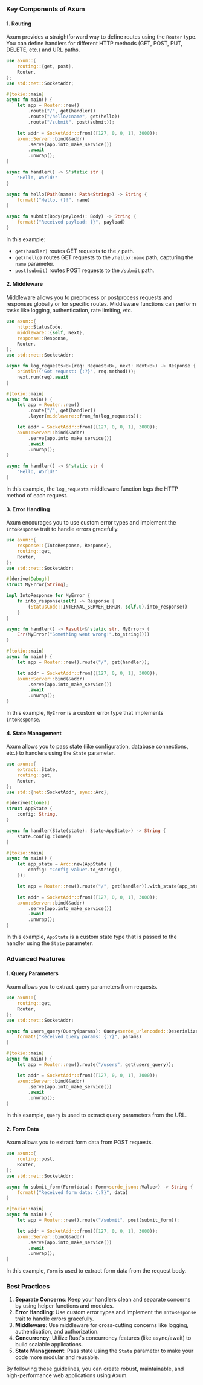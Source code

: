 ### Key Components of Axum

#### 1. **Routing**

Axum provides a straightforward way to define routes using the `Router` type. You can define handlers for different HTTP methods (GET, POST, PUT, DELETE, etc.) and URL paths.

```rust
use axum::{
    routing::{get, post},
    Router,
};
use std::net::SocketAddr;

#[tokio::main]
async fn main() {
    let app = Router::new()
        .route("/", get(handler))
        .route("/hello/:name", get(hello))
        .route("/submit", post(submit));

    let addr = SocketAddr::from(([127, 0, 0, 1], 3000));
    axum::Server::bind(&addr)
        .serve(app.into_make_service())
        .await
        .unwrap();
}

async fn handler() -> &'static str {
    "Hello, World!"
}

async fn hello(Path(name): Path<String>) -> String {
    format!("Hello, {}!", name)
}

async fn submit(Body(payload): Body) -> String {
    format!("Received payload: {}", payload)
}
```

In this example:
- `get(handler)` routes GET requests to the `/` path.
- `get(hello)` routes GET requests to the `/hello/:name` path, capturing the `name` parameter.
- `post(submit)` routes POST requests to the `/submit` path.

#### 2. **Middleware**

Middleware allows you to preprocess or postprocess requests and responses globally or for specific routes. Middleware functions can perform tasks like logging, authentication, rate limiting, etc.

```rust
use axum::{
    http::StatusCode,
    middleware::{self, Next},
    response::Response,
    Router,
};
use std::net::SocketAddr;

async fn log_requests<B>(req: Request<B>, next: Next<B>) -> Response {
    println!("Got request: {:?}", req.method());
    next.run(req).await
}

#[tokio::main]
async fn main() {
    let app = Router::new()
        .route("/", get(handler))
        .layer(middleware::from_fn(log_requests));

    let addr = SocketAddr::from(([127, 0, 0, 1], 3000));
    axum::Server::bind(&addr)
        .serve(app.into_make_service())
        .await
        .unwrap();
}

async fn handler() -> &'static str {
    "Hello, World!"
}
```

In this example, the `log_requests` middleware function logs the HTTP method of each request.

#### 3. **Error Handling**

Axum encourages you to use custom error types and implement the `IntoResponse` trait to handle errors gracefully.

```rust
use axum::{
    response::{IntoResponse, Response},
    routing::get,
    Router,
};
use std::net::SocketAddr;

#[derive(Debug)]
struct MyError(String);

impl IntoResponse for MyError {
    fn into_response(self) -> Response {
        (StatusCode::INTERNAL_SERVER_ERROR, self.0).into_response()
    }
}

async fn handler() -> Result<&'static str, MyError> {
    Err(MyError("Something went wrong!".to_string()))
}

#[tokio::main]
async fn main() {
    let app = Router::new().route("/", get(handler));

    let addr = SocketAddr::from(([127, 0, 0, 1], 3000));
    axum::Server::bind(&addr)
        .serve(app.into_make_service())
        .await
        .unwrap();
}
```

In this example, `MyError` is a custom error type that implements `IntoResponse`.

#### 4. **State Management**

Axum allows you to pass state (like configuration, database connections, etc.) to handlers using the `State` parameter.

```rust
use axum::{
    extract::State,
    routing::get,
    Router,
};
use std::{net::SocketAddr, sync::Arc};

#[derive(Clone)]
struct AppState {
    config: String,
}

async fn handler(State(state): State<AppState>) -> String {
    state.config.clone()
}

#[tokio::main]
async fn main() {
    let app_state = Arc::new(AppState {
        config: "Config value".to_string(),
    });

    let app = Router::new().route("/", get(handler)).with_state(app_state);

    let addr = SocketAddr::from(([127, 0, 0, 1], 3000));
    axum::Server::bind(&addr)
        .serve(app.into_make_service())
        .await
        .unwrap();
}
```

In this example, `AppState` is a custom state type that is passed to the handler using the `State` parameter.

### Advanced Features

#### 1. **Query Parameters**

Axum allows you to extract query parameters from requests.

```rust
use axum::{
    routing::get,
    Router,
};
use std::net::SocketAddr;

async fn users_query(Query(params): Query<serde_urlencoded::DeserializeOwned>) -> String {
    format!("Received query params: {:?}", params)
}

#[tokio::main]
async fn main() {
    let app = Router::new().route("/users", get(users_query));

    let addr = SocketAddr::from(([127, 0, 0, 1], 3000));
    axum::Server::bind(&addr)
        .serve(app.into_make_service())
        .await
        .unwrap();
}
```

In this example, `Query` is used to extract query parameters from the URL.

#### 2. **Form Data**

Axum allows you to extract form data from POST requests.

```rust
use axum::{
    routing::post,
    Router,
};
use std::net::SocketAddr;

async fn submit_form(Form(data): Form<serde_json::Value>) -> String {
    format!("Received form data: {:?}", data)
}

#[tokio::main]
async fn main() {
    let app = Router::new().route("/submit", post(submit_form));

    let addr = SocketAddr::from(([127, 0, 0, 1], 3000));
    axum::Server::bind(&addr)
        .serve(app.into_make_service())
        .await
        .unwrap();
}
```

In this example, `Form` is used to extract form data from the request body.

### Best Practices

1. **Separate Concerns**: Keep your handlers clean and separate concerns by using helper functions and modules.
2. **Error Handling**: Use custom error types and implement the `IntoResponse` trait to handle errors gracefully.
3. **Middleware**: Use middleware for cross-cutting concerns like logging, authentication, and authorization.
4. **Concurrency**: Utilize Rust's concurrency features (like async/await) to build scalable applications.
5. **State Management**: Pass state using the `State` parameter to make your code more modular and reusable.

By following these guidelines, you can create robust, maintainable, and high-performance web applications using Axum.
